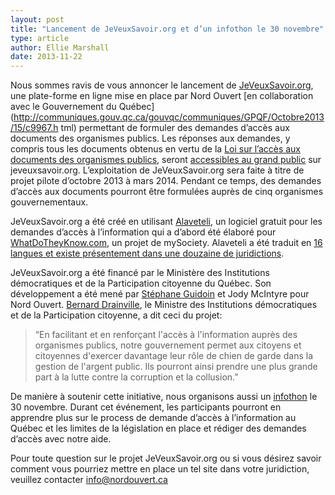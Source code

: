 ```yaml
---
layout: post
title: "Lancement de JeVeuxSavoir.org et d’un infothon le 30 novembre"
type: article
author: Ellie Marshall
date: 2013-11-22
---
```


Nous sommes ravis de vous annoncer le lancement de [JeVeuxSavoir.org](http://www.jeveuxsavoir.org), une plate-forme en ligne mise en place par Nord Ouvert [en collaboration avec le Gouvernement du Québec](http://communiques.gouv.qc.ca/gouvqc/communiques/GPQF/Octobre2013/15/c9967.h
tml) permettant de formuler des demandes d’accès aux documents des organismes publics. Les réponses aux demandes, y compris tous les documents obtenus en vertu de la [Loi sur l’accès aux documents des organismes publics](http://www2.publicationsduquebec.gouv.qc.ca/dynamicSearch/telecharge.php?type=2&file=/A_2_1/A2_1.html), seront [accessibles au grand
public](http://jeveuxsavoir.org/list/all) sur jeveuxsavoir.org. L’exploitation de JeVeuxSavoir.org sera faite à titre de projet pilote d’octobre 2013 à mars 2014. Pendant ce temps, des demandes d’accès aux documents pourront être formulées auprès de cinq organismes gouvernementaux.

JeVeuxSavoir.org a été créé en utilisant [Alaveteli](http://www.alaveteli.org), un logiciel gratuit pour les demandes d’accès à l’information qui a d’abord été élaboré pour  [WhatDoTheyKnow.com](http://whatdotheyknow.com), un projet de mySociety. Alaveteli a été traduit en [16 langues et existe présentement dans une douzaine de juridictions](http://www.alaveteli.org/about/where-has-alaveteli-been-installed/).

JeVeuxSavoir.org a été financé par le Ministère des Institutions démocratiques et de la Participation citoyenne du Québec. Son développement a été mené par [Stéphane
Guidoin](http://nordouvert.ca/equipe/) et Jody McIntyre pour Nord Ouvert. [Bernard
Drainville](http://www.assnat.qc.ca/en/deputes/drainville-bernard-209/index.html), le Ministre des Institutions démocratiques et de la Participation citoyenne, a dit ceci du projet: 

> “En facilitant et en renforçant l'accès à l'information auprès des organismes publics, notre gouvernement permet aux citoyens et citoyennes d'exercer davantage leur rôle de chien de garde dans la gestion de l'argent public. Ils pourront ainsi prendre une plus grande part à la lutte contre la corruption et la collusion.”

De manière à soutenir cette initiative, nous organisons aussi un [infothon](http://www.eventbrite.com/e/billets-infothon-jeveuxsavoir-9284906405) le 30 novembre. Durant cet événement, les participants pourront en apprendre plus sur le process de demande d’accès à l’information au Québec et les limites de la législation en place et rédiger des demandes d’accès avec notre aide.

Pour toute question sur le projet JeVeuxSavoir.org ou si vous désirez savoir comment vous pourriez mettre en place un tel site dans votre juridiction, veuillez contacter
[info@nordouvert.ca](mailto:info@opennorth.ca)
